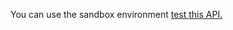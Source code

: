 You can use the sandbox environment [test this API.](https://developer.service.hmrc.gov.uk/api-documentation/docs/testing)
